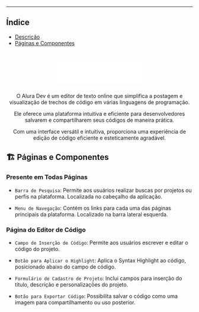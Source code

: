 <hr>

## Índice

-   [Descrição](#descricao)
-   [Páginas e Componentes](#building_construction-páginas-e-componentes)

<h1 align="center" id="descricao"><img width="250px" src="https://github.com/GabrielVeroneze/alura-dev/blob/85fab08bb86536479b6cf65c5cbafb38c986bfa5/src/assets/images/logotipo.svg"></h1>
<p align="center">O Alura Dev é um editor de texto online que simplifica a postagem e visualização de trechos de código em várias linguagens de programação.</p>

<p align="center">Ele oferece uma plataforma intuitiva e eficiente para desenvolvedores salvarem e compartilharem seus códigos de maneira prática.</p>

<p align="center">Com uma interface versátil e intuitiva, proporciona uma experiência de edição de código eficiente e esteticamente agradável.</p>

## :building_construction: Páginas e Componentes

### Presente em Todas Páginas

-   `Barra de Pesquisa`: Permite aos usuários realizar buscas por projetos ou perfis na plataforma. Localizada no cabeçalho da aplicação.

-   `Menu de Navegação`: Contém os links para cada uma das páginas principais da plataforma. Localizado na barra lateral esquerda.

### Página do Editor de Código

-   `Campo de Inserção de Código`: Permite aos usuários escrever e editar o código do projeto.

-   `Botão para Aplicar o Highlight`: Aplica o Syntax Highlight ao código, posicionado abaixo do campo de código.

-   `Formulário de Cadastro de Projeto`: Inclui campos para inserção do título, descrição e personalizações do projeto.

-   `Botão para Exportar Código`: Possibilita salvar o código como uma imagem para compartilhamento ou uso posterior.
